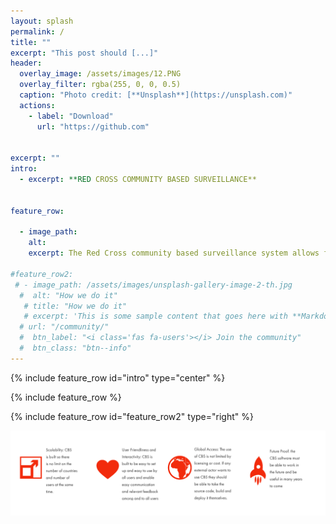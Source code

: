 ```yaml
---
layout: splash
permalink: /
title: ""
excerpt: "This post should [...]"
header:
  overlay_image: /assets/images/12.PNG
  overlay_filter: rgba(255, 0, 0, 0.5)
  caption: "Photo credit: [**Unsplash**](https://unsplash.com)"
  actions:
    - label: "Download"
      url: "https://github.com"
    
 
excerpt: ""
intro: 
  - excerpt: **RED CROSS COMMUNITY BASED SURVEILLANCE**
  
  
feature_row:

  - image_path: 
    alt: 
    excerpt: The Red Cross community based surveillance system allows for people to report on health risks in their communities. By monitoring real-time data, we can respond to an outbreak before it spins out of control, thereby saving lives.
    
#feature_row2:
 # - image_path: /assets/images/unsplash-gallery-image-2-th.jpg
  #  alt: "How we do it"
   # title: "How we do it"
   # excerpt: 'This is some sample content that goes here with **Markdown** formatting. Right aligned with' 
  # url: "/community/"
  #  btn_label: "<i class='fas fa-users'></i> Join the community"
  #  btn_class: "btn--info"
---
```


{% include feature_row id="intro" type="center" %}

{% include feature_row %}

{% include feature_row id="feature_row2" type="right" %}

<a href="/assets/images/Frontpageimage2.png"><img src="/assets/images/Frontpageimage2.png"></a>
  
 
